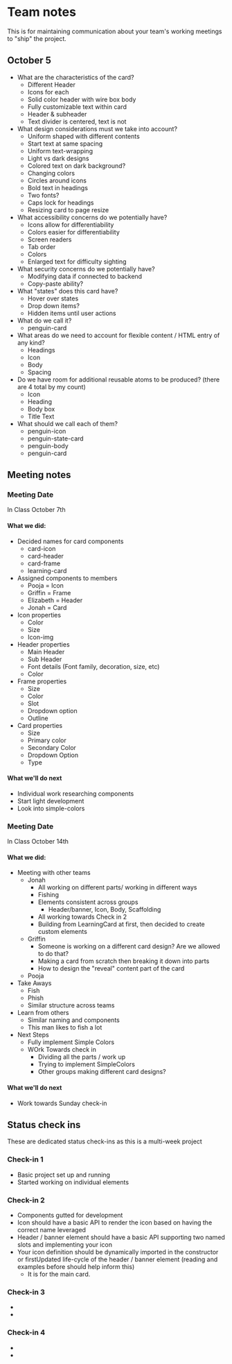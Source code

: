 # Team notes
This is for maintaining communication about your team's working meetings to "ship" the project.

## October 5
- What are the characteristics of the card?
  - Different Header
  - Icons for each
  - Solid color header with wire box body
  - Fully customizable text within card
  - Header & subheader
  - Text divider is centered, text is not
- What design considerations must we take into account?
  - Uniform shaped with different contents
  - Start text at same spacing
  - Uniform text-wrapping
  - Light vs dark designs
  - Colored text on dark background?
  - Changing colors
  - Circles around icons
  - Bold text in headings
  - Two fonts?
  - Caps lock for headings
  - Resizing card to page resize
- What accessibility concerns do we potentially have?
  - Icons allow for differentiability
  - Colors easier for differentiability
  - Screen readers
  - Tab order
  - Colors
  - Enlarged text for difficulty sighting
- What security concerns do we potentially have?
  - Modifying data if connected to backend
  - Copy-paste ability?
- What "states" does this card have?
  - Hover over states
  - Drop down items?
  - Hidden items until user actions
- What do we call it?
  - penguin-card
- What areas do we need to account for flexible content / HTML entry of any kind?
  - Headings
  - Icon
  - Body
  - Spacing
- Do we have room for additional reusable atoms to be produced? (there are 4 total by my count)
  - Icon
  - Heading
  - Body box
  - Title Text
- What should we call each of them?
  - penguin-icon
  - penguin-state-card
  - penguin-body
  - penguin-card


## Meeting notes
### Meeting Date
In Class October 7th
#### What we did:
 - Decided names for card components
   - card-icon
   - card-header
   - card-frame
   - learning-card
 - Assigned components to members
   - Pooja = Icon
   - Griffin = Frame
   - Elizabeth = Header
   - Jonah = Card
 - Icon properties
   - Color
   - Size
   - Icon-img
 - Header properties
   - Main Header
   - Sub Header
   - Font details (Font family, decoration, size, etc)
   - Color
 - Frame properties
   - Size
   - Color
   - Slot
   - Dropdown option
   - Outline
 - Card properties
   - Size
   - Primary color
   - Secondary Color
   - Dropdown Option
   - Type

#### What we'll do next
- Individual work researching components
- Start light development
- Look into simple-colors

### Meeting Date
In Class October 14th
#### What we did:
- Meeting with other teams
  - Jonah
    - All working on different parts/ working in different ways
    - Fishing
    - Elements consistent across groups
      - Header/banner, Icon, Body, Scaffolding
    - All working towards Check in 2
    - Building from LearningCard at first, then decided to create custom elements
  - Griffin
    - Someone is working on a different card design? Are we allowed to do that?
    - Making a card from scratch then breaking it down into parts
    - How to design the "reveal" content part of the card
  - Pooja
- Take Aways
  - Fish
  - Phish
  - Similar structure across teams
- Learn from others
  - Similar naming and components
  - This man likes to fish a lot
- Next Steps
  - Fully implement Simple Colors
  - WOrk Towards check in
    - Dividing all the parts / work up
    - Trying to implement SimpleColors
    - Other groups making different card designs?

#### What we'll do next
- Work towards Sunday check-in

## Status check ins
These are dedicated status check-ins as this is a multi-week project
### Check-in 1
- Basic project set up and running
- Started working on individual elements
### Check-in 2
- Components gutted for development
- Icon should have a basic API to render the icon based on having the correct name leveraged
- Header / banner element should have a basic API supporting two named slots and implementing your icon
- Your icon definition should be dynamically imported in the constructor or firstUpdated life-cycle of the header / banner element (reading and examples before should help inform this)
  - It is for the main card.
### Check-in 3
-
-
### Check-in 4
-
-
